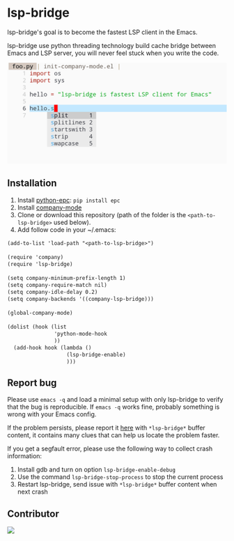 # lsp-bridge
lsp-bridge's goal is to become the fastest LSP client in the Emacs.

lsp-bridge use python threading technology build cache bridge between Emacs and LSP server, you will never feel stuck when you write the code.

<img src="./screenshot.png">

## Installation
1. Install [python-epc](https://github.com/tkf/python-epc): ```pip install epc```
2. Install [company-mode](https://github.com/company-mode/company-mode)
3. Clone or download this repository (path of the folder is the `<path-to-lsp-bridge>` used below).
4. Add follow code in your ~/.emacs: 

```
(add-to-list 'load-path "<path-to-lsp-bridge>")

(require 'company)
(require 'lsp-bridge)

(setq company-minimum-prefix-length 1)
(setq company-require-match nil)
(setq company-idle-delay 0.2)
(setq company-backends '((company-lsp-bridge)))

(global-company-mode)

(dolist (hook (list
               'python-mode-hook
               ))
  (add-hook hook (lambda ()
                   (lsp-bridge-enable)
                   )))
```

## Report bug
Please use `emacs -q` and load a minimal setup with only lsp-bridge to verify that the bug is reproducible. If `emacs -q` works fine, probably something is wrong with your Emacs config.

If the problem persists, please report it [here](https://github.com/manateelazycat/lsp-bridge/issues/new) with `*lsp-bridge*` buffer content, it contains many clues that can help us locate the problem faster.

If you get a segfault error, please use the following way to collect crash information:
1. Install gdb and turn on option `lsp-bridge-enable-debug`
2. Use the command `lsp-bridge-stop-process` to stop the current process
3. Restart lsp-bridge, send issue with `*lsp-bridge*` buffer content when next crash

## Contributor
<a href = "https://github.com/manateelazycat/lsp-bridge/graphs/contributors">
  <img src = "https://contrib.rocks/image?repo=manateelazycat/lsp-bridge"/>
</a>
